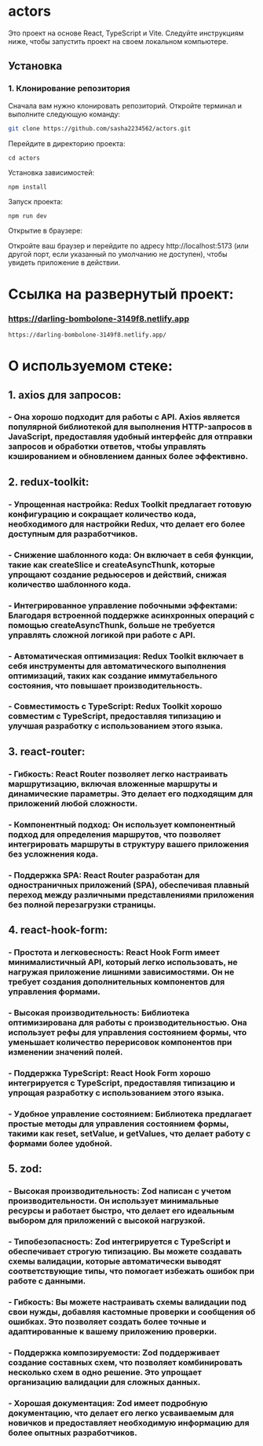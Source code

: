 # actors

Это проект на основе React, TypeScript и Vite. Следуйте инструкциям ниже, чтобы запустить проект на своем локальном компьютере.

## Установка

### 1. Клонирование репозитория

Сначала вам нужно клонировать репозиторий. Откройте терминал и выполните следующую команду:

```bash
git clone https://github.com/sasha2234562/actors.git
```


Перейдите в директорию проекта:

```
cd actors
```

Установка зависимостей:

```
npm install
```

Запуск проекта:

```
npm run dev
```

Открытие в браузере:

Откройте ваш браузер и перейдите по адресу http://localhost:5173 (или другой порт, если указанный по умолчанию не доступен), чтобы увидеть приложение в действии.

# Ссылка на развернутый проект:
### https://darling-bombolone-3149f8.netlify.app

```
https://darling-bombolone-3149f8.netlify.app/
```

# О используемом стеке:

 ## 1. axios для запросов:
  ### - Она хорошо подходит для работы с API. Axios является популярной библиотекой для выполнения HTTP-запросов в JavaScript, предоставляя удобный интерфейс для отправки запросов и обработки ответов, чтобы управлять кэшированием и обновлением данных более эффективно.

 ## 2. redux-toolkit:
  ### - Упрощенная настройка: Redux Toolkit предлагает готовую конфигурацию и сокращает количество кода, необходимого для настройки Redux, что делает его более доступным для разработчиков.
  ### - Снижение шаблонного кода: Он включает в себя функции, такие как createSlice и createAsyncThunk, которые упрощают создание редьюсеров и действий, снижая количество шаблонного кода.
  ### - Интегрированное управление побочными эффектами: Благодаря встроенной поддержке асинхронных операций с помощью createAsyncThunk, больше не требуется управлять сложной логикой при работе с API.
  ### - Автоматическая оптимизация: Redux Toolkit включает в себя инструменты для автоматического выполнения оптимизаций, таких как создание иммутабельного состояния, что повышает производительность.
  ### - Совместимость с TypeScript: Redux Toolkit хорошо совместим с TypeScript, предоставляя типизацию и улучшая разработку с использованием этого языка.

 ## 3. react-router:
  ### - Гибкость: React Router позволяет легко настраивать маршрутизацию, включая вложенные маршруты и динамические параметры. Это делает его подходящим для приложений любой сложности.
  ### - Компонентный подход: Он использует компонентный подход для определения маршрутов, что позволяет интегрировать маршруты в структуру вашего приложения без усложнения кода.
  ### - Поддержка SPA: React Router разработан для одностраничных приложений (SPA), обеспечивая плавный переход между различными представлениями приложения без полной перезагрузки страницы.

 ## 4. react-hook-form:
  ### - Простота и легковесность: React Hook Form имеет минималистичный API, который легко использовать, не нагружая приложение лишними зависимостями. Он не требует создания дополнительных компонентов для управления формами.
  ### - Высокая производительность: Библиотека оптимизирована для работы с производительностью. Она использует рефы для управления состоянием формы, что уменьшает количество перерисовок компонентов при изменении значений полей.
  ### - Поддержка TypeScript: React Hook Form хорошо интегрируется с TypeScript, предоставляя типизацию и упрощая разработку с использованием этого языка.
  ### - Удобное управление состоянием: Библиотека предлагает простые методы для управления состоянием формы, такими как reset, setValue, и getValues, что делает работу с формами более удобной.

 ## 5. zod:
  ### - Высокая производительность: Zod написан с учетом производительности. Он использует минимальные ресурсы и работает быстро, что делает его идеальным выбором для приложений с высокой нагрузкой.
  ### - Типобезопасность: Zod интегрируется с TypeScript и обеспечивает строгую типизацию. Вы можете создавать схемы валидации, которые автоматически выводят соответствующие типы, что помогает избежать ошибок при работе с данными.
  ### - Гибкость: Вы можете настраивать схемы валидации под свои нужды, добавляя кастомные проверки и сообщения об ошибках. Это позволяет создать более точные и адаптированные к вашему приложению проверки.
  ### - Поддержка композируемости: Zod поддерживает создание составных схем, что позволяет комбинировать несколько схем в одно решение. Это упрощает организацию валидации для сложных данных.
  ### - Хорошая документация: Zod имеет подробную документацию, что делает его легко усваиваемым для новичков и предоставляет необходимую информацию для более опытных разработчиков.
